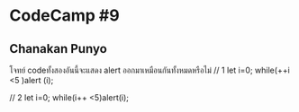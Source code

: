 # CodeCamp #9
## Chanakan Punyo 
โจทย์
codeทั้งสองอันนี้จะแสดง alert ออกมาเหมือนกันทั้งหมดหรือไม่
// 1
let i=0;
while(++i <5 )alert (i);

// 2
let i=0;
while(i++ <5)alert(i);
